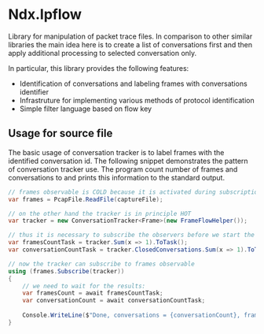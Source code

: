﻿# Ndx.Ipflow

Library for manipulation of packet trace files. In comparison to other similar libraries the main idea here is to 
create a list of conversations first and then apply additional processing to selected conversation only.

In particular, this library provides the following features:

* Identification of conversations and labeling frames with conversations identifier
* Infrastruture for implementing various methods of protocol identification
* Simple filter language based on flow key 

## Usage for source file
The basic usage of conversation tracker is to label frames with the identified conversation id. The following
snippet demonstrates the pattern of conversation tracker use. The program count number of frames and conversations to 
and prints this information to the standard output.

```csharp
// frames observable is COLD because it is activated during subscription.
var frames = PcapFile.ReadFile(captureFile);

// on the other hand the tracker is in principle HOT
var tracker = new ConversationTracker<Frame>(new FrameFlowHelper());

// thus it is necessary to subscribe the observers before we start the processing of the input data
var framesCountTask = tracker.Sum(x => 1).ToTask();
var conversationCountTask = tracker.ClosedConversations.Sum(x => 1).ToTask();

// now the tracker can subscribe to frames observable  
using (frames.Subscribe(tracker))
{
    // we need to wait for the results:
    var framesCount = await framesCountTask;
    var conversationCount = await conversationCountTask;
                
    Console.WriteLine($"Done, conversations = {conversationCount}, frames = {framesCount}");
}
```